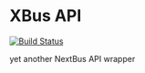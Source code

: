 # XBus API

[![Build Status](https://travis-ci.org/idewz/xbus.svg?branch=master)](https://travis-ci.org/idewz/xbus)

yet another NextBus API wrapper
